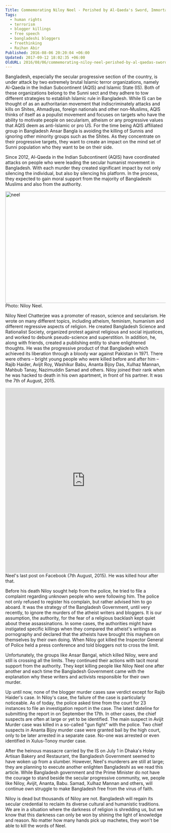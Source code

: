 ```yaml
---
Title: Commemorating Niloy Neel - Perished by Al-Qaeda's Sword, Immortal with the Pen.
Tags:
  - human rights
  - terrorism
  - blogger killings
  - free speech
  - bangladeshi bloggers
  - freethinking
  - Raihan Abir
Published: 2016-08-06 20:20:04 +06:00
Updated: 2017-09-12 18:02:35 +06:00
OldURL: 2016/08/06/commemorating-niloy-neel-perished-by-al-qaedas-sword-immortal-with-the-pen/
---
```


Bangladesh, especially the secular progressive section of the country, is under attack by two extremely brutal Islamic terror organizations, namely Al-Qaeda in the Indian Subcontinent (AQIS) and Islamic State (IS). Both of these organizations belong to the Sunni sect and they adhere to tow different strategies to establish Islamic rule in Bangladesh. While IS can be thought of as an authoritarian movement that indiscriminately attacks and kills on Shites, Ahmadiyas, foreign nationals and other non-Muslims, AQIS thinks of itself as a populist movement and focuses on targets who have the ability to motivate people on secularism, atheism or any progressive values that AQIS deem as anti-Islamic or pro US. For the time being AQIS affiliated group in Bangladesh Ansar Bangla is avoiding the killing of Sunnis and ignoring other minority groups such as the Shites. As they concentrate on their progressive targets, they want to create an impact on the mind set of Sunni population who they want to be on their side.

Since 2012, Al-Qaeda in the Indian Subcontinent (AQIS) have coordinated attacks on people who were leading the secular humanist movement in Bangladesh. With each murder they created significant impact by not only silencing the individual, but also by silencing his platform. In the process, they expected to gain moral support from the majority of Bangladeshi Muslims and also from the authority.

<a href="https://enblog.muktomona.com/2016/08/06/commemorating-niloy-neel-perished-by-al-qaedas-sword-immortal-with-the-pen/neel/" rel="attachment wp-att-4797"><img src="https://enblog.muktomona.com/wp-content/uploads/2016/08/neel.jpg" alt="neel" width="525" height="350" class="aligncenter size-full wp-image-4797" /></a>
Photo: Niloy Neel. 
 
Niloy Neel Chatterjee was a promoter of reason, science and secularism. He wrote on many different topics, including atheism, feminism, humanism and different regressive aspects of religion. He created Bangladesh Science and Rationalist Society, organized protest against religious and social injustices, and worked to debunk pseudo-science and superstition. In addition, he, along with friends, created a publishing entity to share enlightened thoughts. He was the progressive product of that Bangladesh which achieved its liberation through a bloody war against Pakistan in 1971. There were others – bright young people who were killed before and after him – Rajib Haider, Avijit Roy, Washikur Babu, Ananta Bijoy Das, Xulhaz Mannan, Mahbub Tanay, Nazimuddin Samad and others. Niloy joined their rank when he was hacked to death in his own apartment, in front of his partner. It was the 7th of August, 2015.

<iframe src="https://www.facebook.com/plugins/post.php?href=https%3A%2F%2Fwww.facebook.com%2FNiloy.Neeel%2Fposts%2F1021937171192078&width=500" width="500" height="580" style="border:none;overflow:hidden" scrolling="no" frameborder="0" allowTransparency="true"></iframe>
Neel's last post on Facebook (7th August, 2015). He was killed hour after that.
 
Before his death Niloy sought help from the police, he tried to file a complaint regarding unknown people who were following him. The police not only refused to register his complain, but rather advised him to go aboard. It was the strategy of the Bangladesh Government, until very recently, to ignore the murders of the atheist writers and bloggers. It is our assumption, the authority, for the fear of a religious backlash kept quiet about these assassinations. In some cases, the authorities might have instigated specific killings when they compared the atheist's writings as pornography and declared that the atheists have brought this mayhem on themselves by their own doing. When Niloy got killed the Inspector General of Police held a press conference and told bloggers not to cross the limit.
 
Unfortunately, the groups like Ansar Bangal, which killed Niloy, were and still is crossing all the limits. They continued their actions with tacit moral support from the authority. They kept killing people like Niloy Neel one after another and each time the Bangladesh Government came with the explanation why these writers and activists responsible for their own murder.

Up until now, none of the blogger murder cases saw verdict except for Rajib Haider's case. In Niloy's case, the failure of the case is particularly noticeable.  As of today, the police asked time from the court for 23 instances to file an investigation report in the case. The latest dateline for submitting the report in on September the 17th. In other cases, the chief suspects are often at large or yet to be identified. The main suspect in Avijit Murder case was killed in a so-called "gun fight" with the police. Two chief suspects in  Ananta Bijoy murder case were granted bail by the high court, only to be later arrested in a separate case. No-one was arrested or even identified in Xulus-Tonoy murder case. 
 
After the heinous massacre carried by the IS on July 1 in Dhaka's Holey Artisan Bakery and Restaurant, the Bangladesh Government seemed to have woken up from a slumber. However, Neel's murderers are still at large; they are planning to execute another enlighten Bangladeshi as we read this article. While Bangladesh government and the Prime Minister do not have the courage to stand beside the secular progressive community, we, people like Niloy, Avijit, Ananta, Babu. Samad, Xulhaz Mannan and others, will continue own struggle to make Bangladesh free from the virus of faith.
 
Niloy is dead but thousands of Niloy are not. Bangladesh will regain its secular credential to reclaim its diverse cultural and humanistic traditions. We are in a situation where the darkness of religion is shredding us, but we know that this darkness can only be won by shining the light of knowledge and reason. No matter how many hands pick up machetes, they won't be able to kill the words of Neel.

